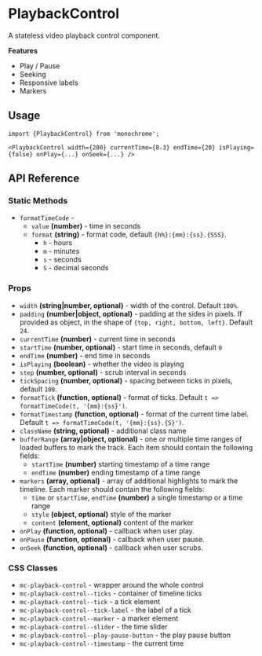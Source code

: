 # PlaybackControl

A stateless video playback control component.

**Features**

* Play / Pause
* Seeking
* Responsive labels
* Markers


## Usage

    import {PlaybackControl} from 'monochrome';

    <PlaybackControl width={200} currentTime={8.3} endTime={20} isPlaying={false} onPlay={...} onSeek={...} />


## API Reference

### Static Methods

* `formatTimeCode` - 
  + `value` **(number)** - time in seconds
  + `format` **(string)** - format code, default `{hh}:{mm}:{ss}.{SSS}`.
    - `h` - hours
    - `m` - minutes
    - `s` - seconds
    - `S` - decimal seconds

### Props

* `width` **(string|number, optional)** -  width of the control. Default `100%`.
* `padding` **(number|object, optional)** -  padding at the sides in pixels. If provided as object, in the shape of `{top, right, bottom, left}`. Default `24`.
* `currentTime` **(number)** -  current time in seconds
* `startTime` **(number, optional)** -  start time in seconds, default `0`
* `endTime` **(number)** -  end time in seconds
* `isPlaying` **(boolean)** -  whether the video is playing
* `step` **(number, optional)** -  scrub interval in seconds
* `tickSpacing` **(number, optional)** -  spacing between ticks in pixels, default `100`.
* `formatTick` **(function, optional)** -  format of ticks. Default `t => formatTimeCode(t, '{mm}:{ss}')`.
* `formatTimestamp` **(function, optional)** -  format of the current time label. Default `t => formatTimeCode(t, '{mm}:{ss}.{S}')`.
* `className` **(string, optional)** -  additional class name
* `bufferRange` **(array|object, optional)** -  one or multiple time ranges of loaded buffers to mark the track. Each item should contain the following fields:
  + `startTime` **(number)** starting timestamp of a time range
  + `endTime` **(number)** ending timestamp of a time range
* `markers` **(array, optional)** -  array of additional highlights to mark the timeline. Each marker should contain the following fields:
  + `time` or `startTime`, `endTime` **(number)** a single timestamp or a time range
  + `style` **(object, optional)** style of the marker
  + `content` **(element, optional)** content of the marker
* `onPlay` **(function, optional)** -  callback when user play.
* `onPause` **(function, optional)** -  callback when user pause.
* `onSeek` **(function, optional)** -  callback when user scrubs.

### CSS Classes

* `mc-playback-control` - wrapper around the whole control
* `mc-playback-control--ticks` - container of timeline ticks
* `mc-playback-control--tick` - a tick element
* `mc-playback-control--tick-label` - the label of a tick
* `mc-playback-control--marker` - a marker element
* `mc-playback-control--slider` - the time slider
* `mc-playback-control--play-pause-button` - the play pause button
* `mc-playback-control--timestamp` - the current time
